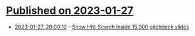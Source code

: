 # [Published on 2023-01-27](index.md)

* [2023-01-27, 20:00:12](https://news.ycombinator.com/item?id=34551000) - [Show HN: Search inside 15,000 pitchdeck slides](https://www.searchthedeck.com/)
